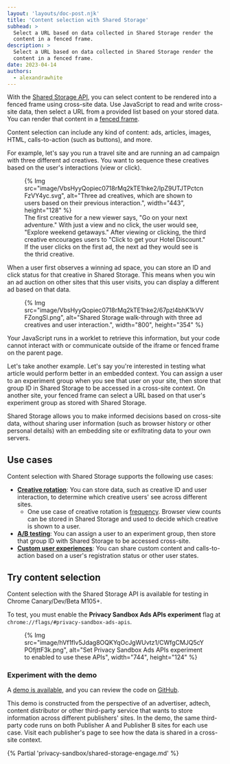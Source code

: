 ```yaml
---
layout: 'layouts/doc-post.njk'
title: 'Content selection with Shared Storage'
subhead: >
  Select a URL based on data collected in Shared Storage render the
  content in a fenced frame.
description: >
  Select a URL based on data collected in Shared Storage render the
  content in a fenced frame.
date: 2023-04-14
authors:
  - alexandrawhite
---
```


With the [Shared Storage API](/docs/privacy-sandbox/shared-storage/), you can
select content to be rendered into a fenced frame using cross-site data. Use
JavaScript to read and write cross-site data, then select a URL from a provided
list based on your stored data. You can render that content in a
[fenced frame](/docs/privacy-sandbox/fenced-frame/).

Content selection can include any kind of content: ads, articles, images, HTML,
calls-to-action (such as buttons), and more.

For example, let's say you run a travel site and are running an ad campaign
with three different ad creatives. You want to sequence these creatives based
on the user's interactions (view or click).

<figure>
  {% Img
    src="image/VbsHyyQopiec0718rMq2kTE1hke2/IpZ9UTJTPctcnFzVY4yc.svg",  alt="Three ad creatives, which are shown to users based on their previous interaction.", width="443", height="128"
    %}
<figcaption>
  The first creative for a new viewer says, "Go on your next adventure." With just a view and no click, the user would see, "Explore weekend getaways." After viewing or clicking, the third creative encourages users to "Click to get your Hotel Discount." If the user clicks on the first ad, the next ad they would see is the thrid creative.
</figcaption>
</figure>

When a user first observes a winning ad space, you can store an ID and click status for that creative in Shared Storage. This means when you win an ad auction on other sites that this user visits, you can display a different ad based on that data.

<figure>
{% Img
  src="image/VbsHyyQopiec0718rMq2kTE1hke2/67pzl4bhK1kVVFZongSl.png",
  alt="Shared Storage walk-through with three ad creatives and user interaction.",
  width="800", height="354" %}
</figure>

Your JavaScript runs in a worklet to retrieve this information, but your code
cannot interact with or communicate outside of the iframe or fenced frame on
the parent page.

Let's take another example. Let's say you're interested in testing what article
would perform better in an embedded context. You can assign a user to an
experiment group when you see that user on your site, then store that group ID
in Shared Storage to be accessed in a cross-site context. On another site, your
fenced frame can select a URL based on that user's experiment group as stored
with Shared Storage.

Shared Storage allows you to make informed decisions based on cross-site data,
without sharing user information (such as browser history or other personal
details) with an embedding site or exfiltrating data to your own servers.

## Use cases

Content selection with Shared Storage supports the following use cases:

* **[Creative rotation](/docs/privacy-sandbox/shared-storage/creative-rotation/)**:
  You can store data, such as creative ID and user interaction, to determine
  which creative users' see across different sites.
  * One use case of creative rotation is
    [frequency](/docs/privacy-sandbox/shared-storage/creative-selection-by-frequency/).
    Browser view counts can be stored in Shared Storage and used to decide
    which creative is shown to a user.
* **[A/B testing](/docs/privacy-sandbox/shared-storage/ab-testing/)**: You can
  assign a user to an experiment group, then store that group ID with Shared
  Storage to be accessed cross-site.
* **[Custom user experiences](/docs/privacy-sandbox/shared-storage/known-customer/)**:
  You can share custom content and calls-to-action based on a user's
  registration status or other user states.

## Try content selection

Content selection with the Shared Storage API is available for testing in
Chrome Canary/Dev/Beta M105+.

To test, you must enable the **Privacy Sandbox Ads APIs experiment** flag at
`chrome://flags/#privacy-sandbox-ads-apis`.

<figure class="screenshot">
{% Img
	src="image/hVf1flv5Jdag8OQKYqOcJgWUvtz1/CWfgCMJQ5cYPOfjttF3k.png",
	alt="Set Privacy Sandbox Ads APIs experiment to enabled to use these APIs",
	width="744", height="124"
%}
</figure>

### Experiment with the demo

A [demo is available](https://shared-storage-demo.web.app/), and you can review
the code on [GitHub](https://github.com/GoogleChromeLabs/shared-storage-demo).

This demo is constructed from the perspective of an advertiser, adtech, content
distributor or other third-party service that wants to store information across
different publishers' sites. In the demo, the same third-party code runs on
both Publisher A and Publisher B sites for each use case. Visit each
publisher's page to see how the data is shared in a cross-site context.

{% Partial 'privacy-sandbox/shared-storage-engage.md' %}
